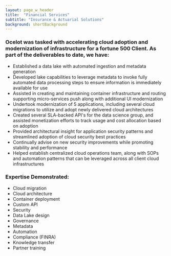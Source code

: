 ```yaml
---
layout: page_w_header
title:  "Financial Services"
subtitle: "Insurance & Actuarial Solutions"
background: shortBackground
---
```


### Ocelot was tasked with accelerating cloud adoption and modernization of infrastructure for a fortune 500 Client.  As part of the deliverables to date, we have:

- Established a data lake with automated ingestion and metadata generation  
- Developed lake capabilities to leverage metadata to invoke fully automated data processing steps to ensure information is immediately available for use
- Assisted in creating and maintaining container infrastructure and routing supporting micro-services push along with additional UI modernization
- Undertook modernization of 5 applications, including several cloud migrations to utilize and adopt newly delivered cloud architectures
- Created several SLA-backed API's for the data science group, and assisted monetization efforts to track usage and cost allocation based on adoption
- Provided architectural insight for application security patterns and streamlined adoption of cloud security best practices
- Continually advise on new security improvements while promoting stability and performance
- Helped establish centralized cloud operations team, along with SOPs and automation patterns that can be leveraged across all client cloud infrastructures

### Expertise Demonstrated:

- Cloud migration
- Cloud architecture
- Container deployment
- Custom API
- Security
- Data Lake design
- Governance
- Metadata
- Automation
- Compliance (FINRA)
- Knowledge transfer
- Partner training

